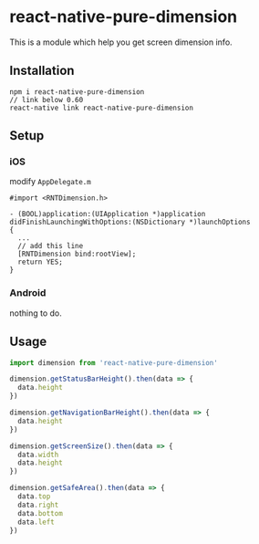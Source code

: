 # react-native-pure-dimension

This is a module which help you get screen dimension info.

## Installation

```
npm i react-native-pure-dimension
// link below 0.60
react-native link react-native-pure-dimension
```

## Setup

### iOS

modify `AppDelegate.m`

```oc
#import <RNTDimension.h>

- (BOOL)application:(UIApplication *)application didFinishLaunchingWithOptions:(NSDictionary *)launchOptions
{
  ...
  // add this line
  [RNTDimension bind:rootView];
  return YES;
}
```

### Android

nothing to do.

## Usage

```js
import dimension from 'react-native-pure-dimension'

dimension.getStatusBarHeight().then(data => {
  data.height
})

dimension.getNavigationBarHeight().then(data => {
  data.height
})

dimension.getScreenSize().then(data => {
  data.width
  data.height
})

dimension.getSafeArea().then(data => {
  data.top
  data.right
  data.bottom
  data.left
})

```